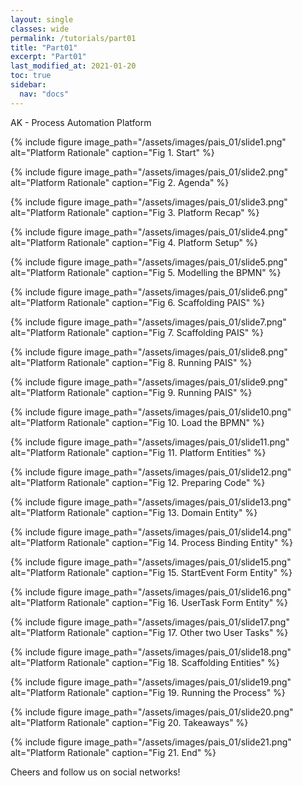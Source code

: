 ```yaml
---
layout: single
classes: wide
permalink: /tutorials/part01
title: "Part01"
excerpt: "Part01"
last_modified_at: 2021-01-20
toc: true
sidebar:
  nav: "docs"
---
```


AK - Process Automation Platform

{% include figure image_path="/assets/images/pais_01/slide1.png" alt="Platform Rationale" caption="Fig 1. Start" %}

{% include figure image_path="/assets/images/pais_01/slide2.png" alt="Platform Rationale" caption="Fig 2. Agenda" %}

{% include figure image_path="/assets/images/pais_01/slide3.png" alt="Platform Rationale" caption="Fig 3. Platform Recap" %}

{% include figure image_path="/assets/images/pais_01/slide4.png" alt="Platform Rationale" caption="Fig 4. Platform Setup" %}

{% include figure image_path="/assets/images/pais_01/slide5.png" alt="Platform Rationale" caption="Fig 5. Modelling the BPMN" %}

{% include figure image_path="/assets/images/pais_01/slide6.png" alt="Platform Rationale" caption="Fig 6. Scaffolding PAIS" %}

{% include figure image_path="/assets/images/pais_01/slide7.png" alt="Platform Rationale" caption="Fig 7. Scaffolding PAIS" %}

{% include figure image_path="/assets/images/pais_01/slide8.png" alt="Platform Rationale" caption="Fig 8. Running PAIS" %}

{% include figure image_path="/assets/images/pais_01/slide9.png" alt="Platform Rationale" caption="Fig 9. Running PAIS" %}

{% include figure image_path="/assets/images/pais_01/slide10.png" alt="Platform Rationale" caption="Fig 10. Load the BPMN" %}

{% include figure image_path="/assets/images/pais_01/slide11.png" alt="Platform Rationale" caption="Fig 11. Platform Entities" %}

{% include figure image_path="/assets/images/pais_01/slide12.png" alt="Platform Rationale" caption="Fig 12. Preparing Code" %}

{% include figure image_path="/assets/images/pais_01/slide13.png" alt="Platform Rationale" caption="Fig 13. Domain Entity" %}

{% include figure image_path="/assets/images/pais_01/slide14.png" alt="Platform Rationale" caption="Fig 14. Process Binding Entity" %}

{% include figure image_path="/assets/images/pais_01/slide15.png" alt="Platform Rationale" caption="Fig 15. StartEvent Form Entity" %}

{% include figure image_path="/assets/images/pais_01/slide16.png" alt="Platform Rationale" caption="Fig 16. UserTask Form Entity" %}

{% include figure image_path="/assets/images/pais_01/slide17.png" alt="Platform Rationale" caption="Fig 17. Other two User Tasks" %}

{% include figure image_path="/assets/images/pais_01/slide18.png" alt="Platform Rationale" caption="Fig 18. Scaffolding Entities" %}

{% include figure image_path="/assets/images/pais_01/slide19.png" alt="Platform Rationale" caption="Fig 19. Running the Process" %}

{% include figure image_path="/assets/images/pais_01/slide20.png" alt="Platform Rationale" caption="Fig 20. Takeaways" %}

{% include figure image_path="/assets/images/pais_01/slide21.png" alt="Platform Rationale" caption="Fig 21. End" %}

Cheers and follow us on social networks!
